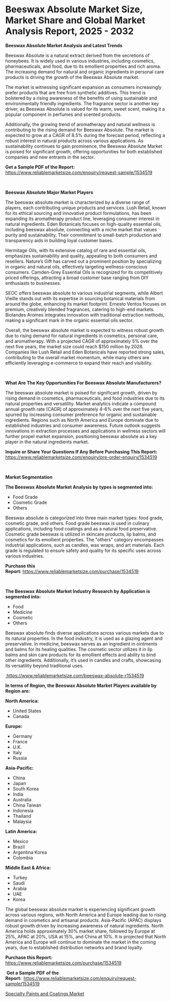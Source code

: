 <p><h1>Beeswax Absolute Market Size, Market Share and Global Market Analysis Report, 2025 - 2032</h1></p><p><strong>Beeswax Absolute Market Analysis and Latest Trends</strong></p>
<p><p>Beeswax Absolute is a natural extract derived from the secretions of honeybees. It is widely used in various industries, including cosmetics, pharmaceuticals, and food, due to its emollient properties and rich aroma. The increasing demand for natural and organic ingredients in personal care products is driving the growth of the Beeswax Absolute market. </p><p>The market is witnessing significant expansion as consumers increasingly prefer products that are free from synthetic additives. This trend is bolstered by a rising awareness of the benefits of using sustainable and environmentally friendly ingredients. The fragrance sector is another key driver, as Beeswax Absolute is valued for its warm, sweet scent, making it a popular component in perfumes and scented products.</p><p>Additionally, the growing trend of aromatherapy and natural wellness is contributing to the rising demand for Beeswax Absolute. The market is expected to grow at a CAGR of 8.5% during the forecast period, reflecting a robust interest in natural products across various applications. As sustainability continues to gain prominence, the Beeswax Absolute Market is poised for significant growth, offering opportunities for both established companies and new entrants in the sector.</p></p>
<p><strong>Get a Sample PDF of the Report:&nbsp;</strong> <a href="https://www.reliablemarketsize.com/enquiry/request-sample/1534519?utm_campaign=3126&utm_medium=2&utm_source=Github&utm_content=ia&utm_term=31032025&utm_id=beeswax-absolute">https://www.reliablemarketsize.com/enquiry/request-sample/1534519</a></p>
<p>&nbsp;</p>
<p><strong>Beeswax Absolute Major Market Players</strong></p>
<p><p>The beeswax absolute market is characterized by a diverse range of players, each contributing unique products and services. Lush Retail, known for its ethical sourcing and innovative product formulations, has been expanding its aromatherapy product line, leveraging consumer interest in natural ingredients. Eden Botanicals focuses on high-quality essential oils, including beeswax absolute, connecting with a niche market that values purity and sustainability. Their commitment to small-batch production and transparency aids in building loyal customer bases.</p><p>Hermitage Oils, with its extensive catalog of rare and essential oils, emphasizes sustainability and quality, appealing to both consumers and resellers. Nature’s Gift has carved out a prominent position by specializing in organic and natural oils, effectively targeting wellness-conscious consumers. Camden-Grey Essential Oils is recognized for its competitively priced offerings, attracting a broad customer base ranging from DIY enthusiasts to businesses. </p><p>SEOC offers beeswax absolute to various industrial segments, while Albert Vieille stands out with its expertise in sourcing botanical materials from around the globe, enhancing its market footprint. Ernesto Ventos focuses on premium, creatively blended fragrances, catering to high-end markets. Biolandes Aromes integrates innovation with traditional extraction methods, making a significant mark in the organic essential oils sector.</p><p>Overall, the beeswax absolute market is expected to witness robust growth due to rising demand for natural ingredients in cosmetics, personal care, and aromatherapy. With a projected CAGR of approximately 5% over the next five years, the market size could reach $150 million by 2028. Companies like Lush Retail and Eden Botanicals have reported strong sales, contributing to the overall market momentum, while many others are efficiently leveraging e-commerce to expand their reach and visibility.</p></p>
<p>&nbsp;</p>
<p><strong>What Are The Key Opportunities For Beeswax Absolute Manufacturers?</strong></p>
<p><p>The beeswax absolute market is poised for significant growth, driven by rising demand in cosmetics, pharmaceuticals, and food industries due to its natural properties and versatility. Market analytics indicate a compound annual growth rate (CAGR) of approximately 4-6% over the next five years, spurred by increasing consumer preference for organic and sustainable ingredients. Regions such as North America and Europe dominate due to established industries and consumer awareness. Future outlook suggests innovations in extraction processes and applications in wellness sectors will further propel market expansion, positioning beeswax absolute as a key player in the natural ingredients market.</p></p>
<p><strong>Inquire or Share Your Questions If Any Before Purchasing This Report:</strong> <a href="https://www.reliablemarketsize.com/enquiry/pre-order-enquiry/1534519?utm_campaign=3126&utm_medium=2&utm_source=Github&utm_content=ia&utm_term=31032025&utm_id=beeswax-absolute">https://www.reliablemarketsize.com/enquiry/pre-order-enquiry/1534519</a></p>
<p>&nbsp;</p>
<p><strong>Market Segmentation</strong></p>
<p><strong>The Beeswax Absolute Market Analysis by types is segmented into:</strong></p>
<p><ul><li>Food Grade</li><li>Cosmetic Grade</li><li>Others</li></ul></p>
<p><p>Beeswax absolute is categorized into three main market types: food grade, cosmetic grade, and others. Food grade beeswax is used in culinary applications, including food coatings and as a natural food preservative. Cosmetic grade beeswax is utilized in skincare products, lip balms, and cosmetics for its emollient properties. The "others" category encompasses industrial applications, such as candles, wax wraps, and art materials. Each grade is regulated to ensure safety and quality for its specific uses across various industries.</p></p>
<p><strong>Purchase this Report:&nbsp;</strong><a href="https://www.reliablemarketsize.com/purchase/1534519?utm_campaign=3126&utm_medium=2&utm_source=Github&utm_content=ia&utm_term=31032025&utm_id=beeswax-absolute">https://www.reliablemarketsize.com/purchase/1534519</a></p>
<p>&nbsp;</p>
<p><strong>The Beeswax Absolute Market Industry Research by Application is segmented into:</strong></p>
<p><ul><li>Food</li><li>Medicine</li><li>Cosmetic</li><li>Others</li></ul></p>
<p><p>Beeswax absolute finds diverse applications across various markets due to its natural properties. In the food industry, it is used as a glazing agent and preservative. In medicine, beeswax serves as an ingredient in ointments and balms for its healing qualities. The cosmetic sector utilizes it in lip balms and skin care products for its emollient effects and ability to bind other ingredients. Additionally, it’s used in candles and crafts, showcasing its versatility beyond traditional uses.</p></p>
<p><a href="https://www.reliablemarketsize.com/beeswax-absolute-r1534519?utm_campaign=3126&utm_medium=2&utm_source=Github&utm_content=ia&utm_term=31032025&utm_id=beeswax-absolute">&nbsp;https://www.reliablemarketsize.com/beeswax-absolute-r1534519</a></p>
<p><strong>In terms of Region, the Beeswax Absolute Market Players available by Region are:</strong></p>
<p>
    <p> <strong> North America: </strong>
        <ul>
            <li>United States</li>
            <li>Canada</li>
        </ul>
        </p> 
    <p> <strong> Europe: </strong>
        <ul>
            <li>Germany</li>
            <li>France</li>
            <li>U.K.</li>
            <li>Italy</li>
            <li>Russia</li>
        </ul>
        </p> 
    <p> <strong> Asia-Pacific: </strong>
        <ul>
            <li>China</li>
            <li>Japan</li>
            <li>South Korea</li>
            <li>India</li>
            <li>Australia</li>
            <li>China Taiwan</li>
            <li>Indonesia</li>
            <li>Thailand</li>
            <li>Malaysia</li>
        </ul>
        </p> 
    <p> <strong> Latin America: </strong>
        <ul>
            <li>Mexico</li>
            <li>Brazil</li>
            <li>Argentina Korea</li>
            <li>Colombia</li>
        </ul>
        </p> 
    <p> <strong> Middle East & Africa: </strong>
        <ul>
            <li>Turkey</li>
            <li>Saudi</li>
            <li>Arabia</li>
            <li>UAE</li>
            <li>Korea</li>
        </ul>
    </p>
    </p>
<p><p>The global beeswax absolute market is experiencing significant growth across various regions, with North America and Europe leading due to rising demand in cosmetics and artisanal products. Asia-Pacific (APAC) displays robust growth driven by increasing awareness of natural ingredients. North America holds approximately 30% market share, followed by Europe at 25%, APAC at 20%, USA at 15%, and China at 10%. It is projected that North America and Europe will continue to dominate the market in the coming years, due to established distribution networks and brand loyalty.</p></p>
<p><strong>Purchase this Report: </strong><a href="https://www.reliablemarketsize.com/purchase/1534519?utm_campaign=3126&utm_medium=2&utm_source=Github&utm_content=ia&utm_term=31032025&utm_id=beeswax-absolute">https://www.reliablemarketsize.com/purchase/1534519</a></p>
<p>&nbsp;<strong>Get a Sample PDF of the Report:&nbsp;&nbsp;</strong><a href="https://www.reliablemarketsize.com/enquiry/request-sample/1534519?utm_campaign=3126&utm_medium=2&utm_source=Github&utm_content=ia&utm_term=31032025&utm_id=beeswax-absolute">https://www.reliablemarketsize.com/enquiry/request-sample/1534519</a></p>
<p><strong></strong></p>
<p><p><a href="https://github.com/kaddahblejc/Market-Research-Report-List-1/blob/main/specialty-paints-and-coatings-market.md?utm_campaign=3126&utm_medium=2&utm_source=Github&utm_content=ia&utm_term=31032025&utm_id=beeswax-absolute">Specialty Paints and Coatings Market</a></p></p>